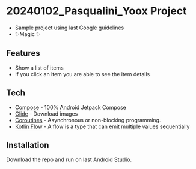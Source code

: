 # 20240102_Pasqualini_Yoox Project

- Sample project using last Google guidelines
- ✨Magic ✨

## Features

- Show a list of items
- If you click an item you are able to see the item details

## Tech

- [Compose](https://developer.android.com/jetpack/compose) - 100% Android Jetpack Compose
- [Glide](https://github.com/bumptech/glide) - Download images
- [Coroutines](https://kotlinlang.org/docs/coroutines-overview.html) - Asynchronous or non-blocking programming.
- [Kotlin Flow](https://developer.android.com/kotlin/flow) - A flow is a type that can emit multiple values sequentially

## Installation
Download the repo and run on last Android Studio.
